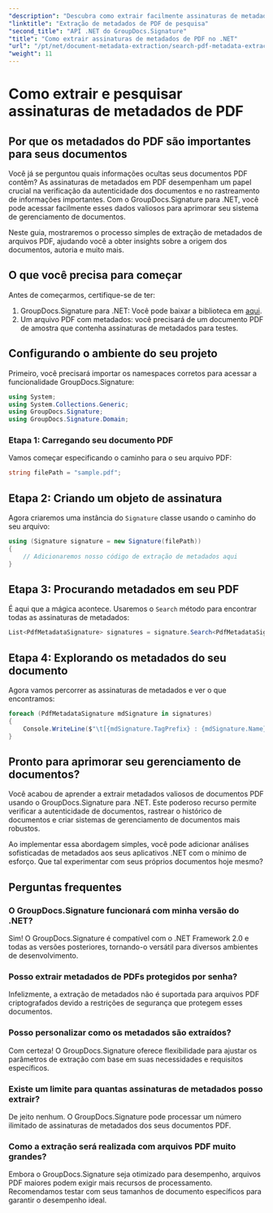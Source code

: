 ```yaml
---
"description": "Descubra como extrair facilmente assinaturas de metadados de PDF usando o GroupDocs.Signature for .NET para aumentar a segurança de documentos e melhorar o gerenciamento de informações."
"linktitle": "Extração de metadados de PDF de pesquisa"
"second_title": "API .NET do GroupDocs.Signature"
"title": "Como extrair assinaturas de metadados de PDF no .NET"
"url": "/pt/net/document-metadata-extraction/search-pdf-metadata-extraction/"
"weight": 11
---
```


# Como extrair e pesquisar assinaturas de metadados de PDF

## Por que os metadados do PDF são importantes para seus documentos

Você já se perguntou quais informações ocultas seus documentos PDF contêm? As assinaturas de metadados em PDF desempenham um papel crucial na verificação da autenticidade dos documentos e no rastreamento de informações importantes. Com o GroupDocs.Signature para .NET, você pode acessar facilmente esses dados valiosos para aprimorar seu sistema de gerenciamento de documentos.

Neste guia, mostraremos o processo simples de extração de metadados de arquivos PDF, ajudando você a obter insights sobre a origem dos documentos, autoria e muito mais.

## O que você precisa para começar

Antes de começarmos, certifique-se de ter:

1. GroupDocs.Signature para .NET: Você pode baixar a biblioteca em [aqui](https://releases.groupdocs.com/signature/net/).
2. Um arquivo PDF com metadados: você precisará de um documento PDF de amostra que contenha assinaturas de metadados para testes.

## Configurando o ambiente do seu projeto

Primeiro, você precisará importar os namespaces corretos para acessar a funcionalidade GroupDocs.Signature:

```csharp
using System;
using System.Collections.Generic;
using GroupDocs.Signature;
using GroupDocs.Signature.Domain;
```

### Etapa 1: Carregando seu documento PDF

Vamos começar especificando o caminho para o seu arquivo PDF:

```csharp
string filePath = "sample.pdf";
```

## Etapa 2: Criando um objeto de assinatura

Agora criaremos uma instância do `Signature` classe usando o caminho do seu arquivo:

```csharp
using (Signature signature = new Signature(filePath))
{
    // Adicionaremos nosso código de extração de metadados aqui
}
```

## Etapa 3: Procurando metadados em seu PDF

É aqui que a mágica acontece. Usaremos o `Search` método para encontrar todas as assinaturas de metadados:

```csharp
List<PdfMetadataSignature> signatures = signature.Search<PdfMetadataSignature>(SignatureType.Metadata);
```

## Etapa 4: Explorando os metadados do seu documento

Agora vamos percorrer as assinaturas de metadados e ver o que encontramos:

```csharp
foreach (PdfMetadataSignature mdSignature in signatures)
{
    Console.WriteLine($"\t[{mdSignature.TagPrefix} : {mdSignature.Name}] = {mdSignature.Value} ({mdSignature.Type})");
}
```

## Pronto para aprimorar seu gerenciamento de documentos?

Você acabou de aprender a extrair metadados valiosos de documentos PDF usando o GroupDocs.Signature para .NET. Este poderoso recurso permite verificar a autenticidade de documentos, rastrear o histórico de documentos e criar sistemas de gerenciamento de documentos mais robustos.

Ao implementar essa abordagem simples, você pode adicionar análises sofisticadas de metadados aos seus aplicativos .NET com o mínimo de esforço. Que tal experimentar com seus próprios documentos hoje mesmo?

## Perguntas frequentes

### O GroupDocs.Signature funcionará com minha versão do .NET?

Sim! O GroupDocs.Signature é compatível com o .NET Framework 2.0 e todas as versões posteriores, tornando-o versátil para diversos ambientes de desenvolvimento.

### Posso extrair metadados de PDFs protegidos por senha?

Infelizmente, a extração de metadados não é suportada para arquivos PDF criptografados devido a restrições de segurança que protegem esses documentos.

### Posso personalizar como os metadados são extraídos?

Com certeza! O GroupDocs.Signature oferece flexibilidade para ajustar os parâmetros de extração com base em suas necessidades e requisitos específicos.

### Existe um limite para quantas assinaturas de metadados posso extrair?

De jeito nenhum. O GroupDocs.Signature pode processar um número ilimitado de assinaturas de metadados dos seus documentos PDF.

### Como a extração será realizada com arquivos PDF muito grandes?

Embora o GroupDocs.Signature seja otimizado para desempenho, arquivos PDF maiores podem exigir mais recursos de processamento. Recomendamos testar com seus tamanhos de documento específicos para garantir o desempenho ideal.